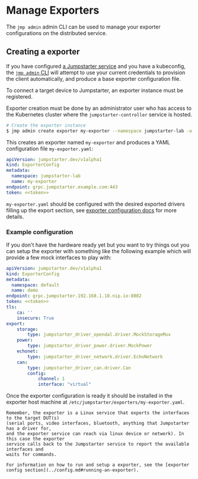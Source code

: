 # Manage Exporters

The `jmp admin` admin CLI can be used to manage your exporter configurations
on the distributed service.

## Creating a exporter

If you have configured [a Jumpstarter service](../introduction/service.md)
and you have a kubeconfig, the [`jmp admin` CLI](./reference/jmp-admin.md#jmp-admin-create-exporter)
will attempt to use your current credentials to provision the client automatically, and produce
a base exporter configuration file.

To connect a target device to Jumpstarter, an exporter instance must be registered.

Exporter creation must be done by an administrator user who has access to
the Kubernetes cluster where the `jumpstarter-controller` service is hosted.

```bash
# Create the exporter instance
$ jmp admin create exporter my-exporter --namespace jumpstarter-lab -o my-exporter.yaml
```

This creates an exporter named `my-exporter` and produces a YAML configuration file `my-exporter.yaml`:
```yaml
apiVersion: jumpstarter.dev/v1alpha1
kind: ExporterConfig
metadata:
  namespace: jumpstarter-lab
  name: my-exporter
endpoint: grpc.jumpstarter.example.com:443
token: <<token>>

```

`my-exporter.yaml` should be configured with the desired exported drivers filling up the
export section, see [exporter configuration docs](../config.md#exporter-config) for more details.

### Example configuration
If you don't have the hardware ready yet but you want to try things out you
can setup the exporter with something like the following example which
will provide a few mock interfaces to play with:

```yaml
apiVersion: jumpstarter.dev/v1alpha1
kind: ExporterConfig
metadata:
  namespace: default
  name: demo
endpoint: grpc.jumpstarter.192.168.1.10.nip.io:8082
token: <<token>>
tls:
    ca: ''
    insecure: True
export:
    storage:
        type: jumpstarter_driver_opendal.driver.MockStorageMux
    power:
        type: jumpstarter_driver_power.driver.MockPower
    echonet:
        type: jumpstarter_driver_network.driver.EchoNetwork
    can:
        type: jumpstarter_driver_can.driver.Can
        config:
            channel: 1
            interface: "virtual"
```

Once the exporter configuration is ready it should be installed in the
exporter host machine at
`/etc/jumpstarter/exporters/my-exporter.yaml`.

```{note}
Remember, the exporter is a Linux service that exports the interfaces to the target DUT(s)
(serial ports, video interfaces, bluetooth, anything that Jumpstarter has a driver for,
and the exporter service can reach via linux device or network). In this case the exporter
service calls back to the Jumpstarter service to report the available interfaces and
waits for commands.
```

```{tip}
For information on how to run and setup a exporter, see the [exporter config section](../config.md#running-an-exporter).
```
